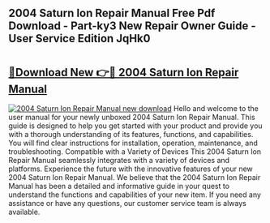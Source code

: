 ## 2004 Saturn Ion Repair Manual Free Pdf Download - Part-ky3 New Repair Owner Guide - User Service Edition JqHk0

# <h2><a href="http://bc33133.oget.top/?id=2004+Saturn+Ion+Repair+Manual">🔗Download New 👉🔴 2004 Saturn Ion Repair Manual</a></h2>

[![2004 Saturn Ion Repair Manual new download](https://i.imgur.com/5g1atiW.png)](http://bc33133.oget.top/?id=2004+Saturn+Ion+Repair+Manual)
Hello and welcome to the user manual for your newly unboxed 2004 Saturn Ion Repair Manual. This guide is designed to help you get started with your product and provide you with a thorough understanding of its features, functions, and capabilities. You will find clear instructions for installation, operation, maintenance, and troubleshooting. Compatible with a Variety of Devices This 2004 Saturn Ion Repair Manual seamlessly integrates with a variety of devices and platforms. Experience the future with the innovative features of your new 2004 Saturn Ion Repair Manual. We believe that the 2004 Saturn Ion Repair Manual has been a detailed and informative guide in your quest to understand the functions and capabilities of your new item. If you need any assistance or have any questions, our customer service team is always available.
